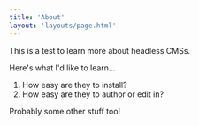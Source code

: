 ```yaml
---
title: 'About'
layout: 'layouts/page.html'
---
```


This is a test to learn more about headless CMSs.

Here's what I'd like to learn...

1. How easy are they to install?
2. How easy are they to author or edit in?

Probably some other stuff too! 
